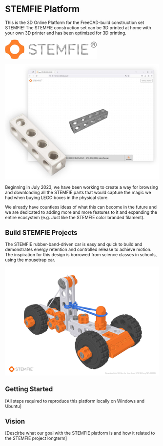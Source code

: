 # STEMFIE Platform
This is the 3D Online Platform for the FreeCAD-build construction set STEMFIE! The STEMFIE construction set can be 3D printed at home with your own 3D printer and has been optimized for 3D printing.

<img src="images/STEMFIE_Logo_Horzontal_registered.jpg" width="300">

![](images/stemfie-release.jpg)

Beginning in July 2023, we have been working to create a way for browsing and downloading all the STEMFIE parts that would capture the magic we had when buying LEGO boxes in the physical store.

We already have countless ideas of what this can become in the future and we are dedicated to adding more and more features to it and expanding the entire ecosystem (e.g. Just like the STEMFIE color branded filament).

## Build STEMFIE Projects
The STEMFIE rubber-band-driven car is easy and quick to build and demonstrates energy retention and controlled release to achieve motion. The inspiration for this design is borrowed from science classes in schools, using the mousetrap car.

![](images/stemfie-car-project.jpg)

## Getting Started
[All steps required to reproduce this platform locally on Windows and Ubuntu]

## Vision
[Descirbe what our goal with the STEMFIE platform is and how it related to the STEMFIE project longterm]
